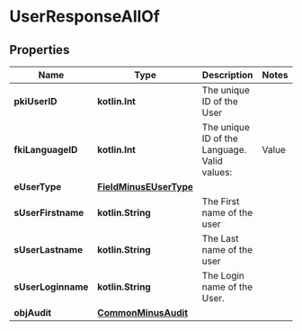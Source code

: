 
# UserResponseAllOf

## Properties
Name | Type | Description | Notes
------------ | ------------- | ------------- | -------------
**pkiUserID** | **kotlin.Int** | The unique ID of the User | 
**fkiLanguageID** | **kotlin.Int** | The unique ID of the Language.  Valid values:  |Value|Description| |-|-| |1|French| |2|English| | 
**eUserType** | [**FieldMinusEUserType**](FieldMinusEUserType.md) |  | 
**sUserFirstname** | **kotlin.String** | The First name of the user | 
**sUserLastname** | **kotlin.String** | The Last name of the user | 
**sUserLoginname** | **kotlin.String** | The Login name of the User. | 
**objAudit** | [**CommonMinusAudit**](CommonMinusAudit.md) |  | 



